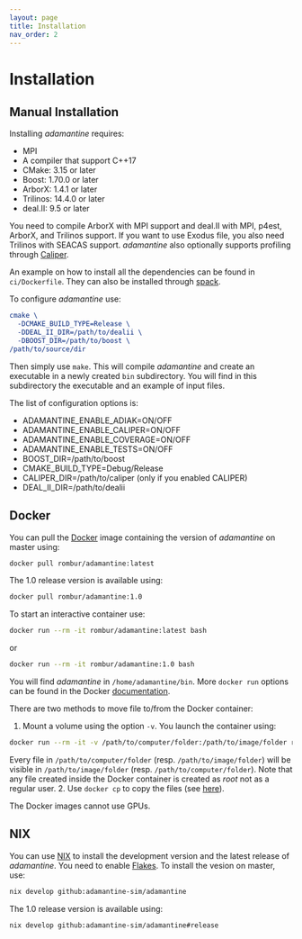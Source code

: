 ```yaml
---
layout: page
title: Installation
nav_order: 2
---
```


# Installation

## Manual Installation
Installing *adamantine* requires:
* MPI
* A compiler that support C++17
* CMake: 3.15 or later
* Boost: 1.70.0 or later
* ArborX: 1.4.1 or later
* Trilinos: 14.4.0 or later
* deal.II: 9.5 or later

You need to compile ArborX with MPI support and deal.II with MPI, p4est, ArborX, and Trilinos support. If you want to use Exodus file, you also need Trilinos with SEACAS support.
*adamantine* also optionally supports profiling through [Caliper](https://github.com/llnl/Caliper).

An example on how to install all the dependencies can be found in
`ci/Dockerfile`. They can also be installed through
[spack](https://github.com/spack/spack).

To configure *adamantine* use:
```CMake
cmake \
  -DCMAKE_BUILD_TYPE=Release \
  -DDEAL_II_DIR=/path/to/dealii \
  -DBOOST_DIR=/path/to/boost \
/path/to/source/dir
```
Then simply use `make`. This will compile *adamantine* and create an executable
in a newly created `bin` subdirectory. You will find in this subdirectory the
executable and an example of input files.

The list of configuration options is:
* ADAMANTINE\_ENABLE\_ADIAK=ON/OFF
* ADAMANTINE\_ENABLE\_CALIPER=ON/OFF
* ADAMANTINE\_ENABLE\_COVERAGE=ON/OFF
* ADAMANTINE\_ENABLE\_TESTS=ON/OFF
* BOOST\_DIR=/path/to/boost
* CMAKE\_BUILD\_TYPE=Debug/Release
* CALIPER\_DIR=/path/to/caliper (only if you enabled CALIPER)
* DEAL\_II\_DIR=/path/to/dealii

## Docker
You can pull the [Docker](https://en.wikipedia.org/wiki/Docker_(software)) image containing the version of *adamantine* on master using:
``` bash
docker pull rombur/adamantine:latest
```
The 1.0 release version is available using:
``` bash
docker pull rombur/adamantine:1.0
```
To start an interactive container use:
``` bash
docker run --rm -it rombur/adamantine:latest bash
```
or
``` bash
docker run --rm -it rombur/adamantine:1.0 bash
```

You will find *adamantine* in `/home/adamantine/bin`. More `docker run` options 
can be found in the Docker [documentation](https://docs.docker.com/reference/cli/docker/container/run/).

There are two methods to move file to/from the Docker container:
1. Mount a volume using the option `-v`. You launch the container using:
``` bash
docker run --rm -it -v /path/to/computer/folder:/path/to/image/folder rombur/adamantine:1.0 bash
```
Every file in `/path/to/computer/folder` (resp. `/path/to/image/folder`) will 
be visible in `/path/to/image/folder` (resp. `/path/to/computer/folder`). Note
that any file created inside the Docker container is created as *root* not as
a regular user. 
2. Use `docker cp` to copy the files (see
   [here](https://docs.docker.com/reference/cli/docker/container/cp/)).

The Docker images cannot use GPUs.

## NIX
You can use [NIX](https://nixos.org) to install the development version and the
latest release of *adamantine*. You need to enable [Flakes](https://nixos.wiki/wiki/Flakes). 
To install the vesion on master, use:
``` bash
nix develop github:adamantine-sim/adamantine
```
The 1.0 release version is available using:
``` bash
nix develop github:adamantine-sim/adamantine#release
```
